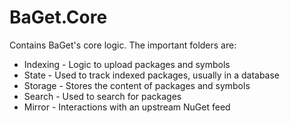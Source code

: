 # BaGet.Core

Contains BaGet's core logic. The important folders are:

* Indexing - Logic to upload packages and symbols
* State - Used to track indexed packages, usually in a database
* Storage - Stores the content of packages and symbols
* Search - Used to search for packages
* Mirror - Interactions with an upstream NuGet feed
